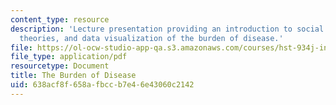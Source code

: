 ```yaml
---
content_type: resource
description: 'Lecture presentation providing an introduction to social medicine: concepts,
  theories, and data visualization of the burden of disease.'
file: https://ol-ocw-studio-app-qa.s3.amazonaws.com/courses/hst-934j-introduction-to-global-medicine-bioscience-technologies-disparities-strategies-spring-2010/638acf8f658afbccb7e46e43060c2142_MITHST_934JS10_02_4_Burden.pdf
file_type: application/pdf
resourcetype: Document
title: The Burden of Disease
uid: 638acf8f-658a-fbcc-b7e4-6e43060c2142
---
```

